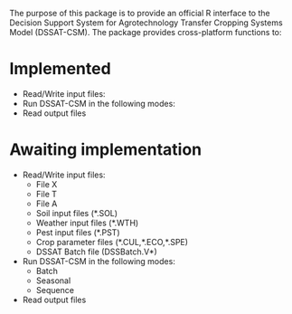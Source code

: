 The purpose of this package is to provide an official R interface to the Decision Support System for Agrotechnology Transfer Cropping Systems Model (DSSAT-CSM). The package provides cross-platform functions to:

# Implemented
- Read/Write input files:
- Run DSSAT-CSM in the following modes:
- Read output files

# Awaiting implementation
- Read/Write input files:
    - File X
    - File T
    - File A
    - Soil input files (\*.SOL)
    - Weather input files (\*.WTH)
    - Pest input files (\*.PST)
    - Crop parameter files (\*.CUL,\*.ECO,\*.SPE)
    - DSSAT Batch file (DSSBatch.V\*)
- Run DSSAT-CSM in the following modes:
    - Batch
    - Seasonal
    - Sequence
- Read output files
